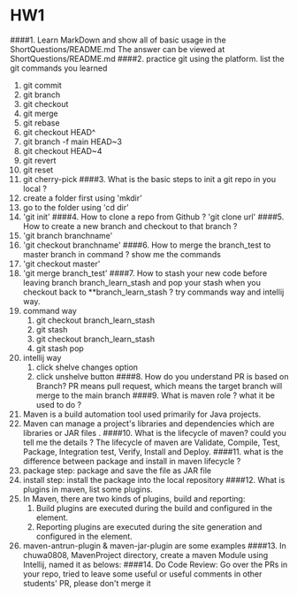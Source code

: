 # HW1

####1. Learn MarkDown and show all of basic usage in the ShortQuestions/README.md
The answer can be viewed at ShortQuestions/README.md
####2. practice git using the platform. list the git commands you learned
1. git commit
2. git branch
3. git checkout
4. git merge
5. git rebase
6. git checkout HEAD^
7. git branch -f main HEAD~3
8. git checkout HEAD~4
9. git revert
10. git reset
11. git cherry-pick
####3. What is the basic steps to init a git repo in you local ?
1. create a folder first using 'mkdir'
2. go to the folder using 'cd dir'
3. 'git init'
####4. How to clone a repo from Github ?
'git clone url'
####5. How to create a new branch and checkout to that branch ?
1. 'git branch branchname'
2. 'git checkout branchname'
####6. How to merge the branch_test to master branch in command ? show me the commands
1. 'git checkout master'
2. 'git merge branch_test'
####7. How to stash your new code before leaving branch branch_learn_stash and pop your stash when you checkout back to **branch_learn_stash ? try commands way and intellij way.
1. command way
   1. git checkout branch_learn_stash
   2. git stash
   3. git checkout branch_learn_stash
   4. git stash pop
2. intellij way
   1. click shelve changes option
   2. click unshelve button
####8. How do you understand PR is based on Branch?
PR means pull request, which means the target branch will merge to the main branch
####9. What is maven role ? what it be used to do ?
1. Maven is a build automation tool used primarily for Java projects. 
2. Maven can manage a project's libraries and dependencies which are libraries or JAR files .
####10. What is the lifecycle of maven? could you tell me the details ?
The lifecycle of maven are Validate, Compile, Test, Package, Integration test, Verify, Install and Deploy.
####11. what is the difference between package and install in maven lifecycle ?
1. package step: package and save the file as JAR file
2. install step: install the package into the local repository
####12. What is plugins in maven, list some plugins.
1. In Maven, there are two kinds of plugins, build and reporting:
   1. Build plugins are executed during the build and configured in the <build/> element.
   2. Reporting plugins are executed during the site generation and configured in the <reporting/> element.
2. maven-antrun-plugin & maven-jar-plugin are some examples
####13. In chuwa0808, MavenProject directory, create a maven Module using Intellij, named it as belows:
####14. Do Code Review: Go over the PRs in your repo, tried to leave some useful or useful comments in other students' PR, please don't merge it  